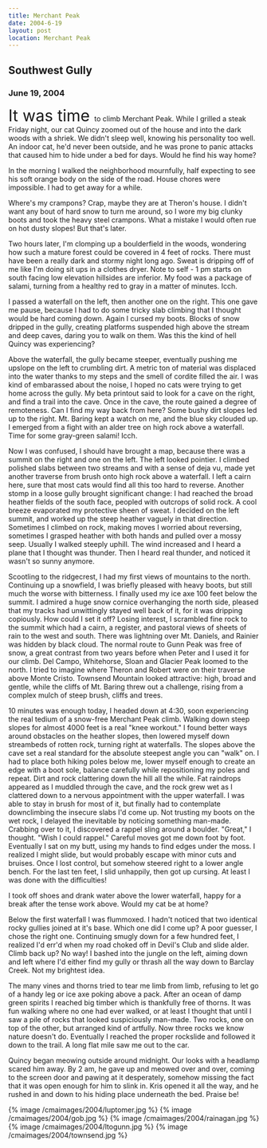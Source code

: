 ```yaml
---
title: Merchant Peak
date: 2004-6-19
layout: post
location: Merchant Peak
---
```


<h2>Southwest Gully</h2>
<h3>June 19, 2004</h3>


<p>
<font size=+3>It was time </font> to climb Merchant Peak. While I grilled a steak Friday night, our cat
Quincy zoomed out of the house and into the dark woods with a shriek. We didn't
sleep well, knowing his personality too well. An indoor cat, he'd never been
outside, and he was prone to panic attacks that caused him to hide under a bed
for days. Would he find his way home?
</p>
<p>
In the morning I walked the neighborhood mournfully, half expecting to see his
soft orange body on the side of the road. House chores were impossible. I had
to get away for a while.
</p>
<p>
Where's my crampons? Crap, maybe they are at Theron's house. I didn't want any bout
of hard snow to turn me around, so I wore my big clunky boots and took the heavy
steel crampons. What a mistake I would often rue on hot dusty slopes! But that's later.
</p>
<p>
Two hours later, I'm clomping up a boulderfield in the woods, wondering how
such a mature forest could be covered in 4 feet of rocks. There must have been
a really dark and stormy night long ago. Sweat is dripping off of me like I'm
doing sit ups in a clothes dryer. Note to self - 1 pm starts on south facing low
elevation hillsides are inferior. My food was a package of salami, turning from a
healthy red to gray in a matter of minutes. Icch.
</p>
<p>
I passed a waterfall on the left, then another one on the right. This one gave
me pause, because I had to do some tricky slab climbing that I thought would
be hard coming down. Again I cursed my boots. Blocks of snow dripped in the
gully, creating platforms suspended high above the stream and deep caves, daring
you to walk on them. Was this the kind of hell Quincy was experiencing?
</p>
<p>
Above the waterfall, the gully became steeper, eventually pushing me upslope on
the left to crumbling dirt. A metric ton of material was displaced into the 
water thanks to my steps and the smell of cordite filled the air. I was kind
of embarassed about the noise, I hoped no cats were trying to get home across
the gully. My beta printout said to look for a cave on the right, and find
a trail into the cave. Once in the cave, the route gained a degree of remoteness.
Can I find my way back from here? Some bushy dirt slopes led up to the right.
Mt. Baring kept a watch on me, and the blue sky clouded up. I emerged from
a fight with an alder tree on high rock above a waterfall. Time for some
gray-green salami! Icch.
</p>
<p>
Now I was confused, I should have brought a map, because there was a summit on
the right and one on the left. The left looked pointier. I climbed polished
slabs between two streams and with a sense of deja vu, made yet another traverse
from brush onto high rock above a waterfall. I left a cairn here, sure that
most cats would find all this too hard to reverse. Another stomp in a loose
gully brought significant change: I had reached the broad heather fields
of the south face, peopled with outcrops of solid rock. A cool breeze
evaporated my protective sheen of sweat. I decided on the left summit, and
worked up the steep heather vaguely in that direction. Sometimes I climbed on
rock, making moves I worried about reversing, sometimes I grasped heather
with both hands and pulled over a mossy seep. Usually I walked steeply uphill.
The wind increased and I heard a plane that I thought was thunder. Then I
heard real thunder, and noticed it wasn't so sunny anymore.
</p>
<p>
Scootling to the ridgecrest, I had my first views of mountains to the north.
Continuing up a snowfield, I was briefly pleased with heavy boots, but still
much the worse with bitterness. I finally used my ice axe 100 feet below the
summit. I admired a huge snow cornice overhanging the north side, pleased that
my tracks had unwittingly stayed well back of it, for it was dripping
copiously. How could I set it off? Losing interest, I scrambled fine rock 
to the summit which had a cairn, a register, and pastoral views of sheets of
rain to the west and south. There was lightning over Mt. Daniels, and 
Rainier was hidden by black cloud. The normal route to Gunn Peak was free of
snow, a great contrast from two years before when Peter and I used it for
our climb. Del Campo, Whitehorse, Sloan and Glacier Peak loomed to the north.
I tried to imagine where Theron and Robert were on their traverse above
Monte Cristo. Townsend Mountain looked attractive: high, broad and gentle,
while the cliffs of Mt. Baring threw out a challenge, rising from a complex mulch
of steep brush, cliffs and trees.
</p>
<p></p>
<p>
10 minutes was enough today, I headed down at 4:30, soon experiencing the
real tedium of a snow-free Merchant Peak climb. Walking down steep
slopes for almost 4000 feet is a real "knee workout." I found better ways
around obstacles on the heather slopes, then lowered myself down streambeds
of rotten rock, turning right at waterfalls. The slopes above the cave
set a real standard for the absolute steepest angle you can "walk" on.
I had to place both hiking poles below me, lower myself enough to create
an edge with a boot sole, balance carefully while repositioning my poles
and repeat. Dirt and rock clattering down the hill all the while. Fat 
raindrops appeared as I muddled through the cave, and the rock grew
wet as I clattered down to a nervous appointment with the upper waterfall.
I was able to stay in brush for most of it, but finally had to contemplate
downclimbing the insecure slabs I'd come up. Not trusting my boots on the
wet rock, I delayed the inevitable by noticing something man-made.
Crabbing over to it, I discovered a rappel sling around a boulder. "Great,"
I thought. "Wish I could rappel." Careful moves got me down foot by foot.
Eventually I sat on my butt, using my hands to find edges under the moss.
I realized I might slide, but would probably escape with minor cuts and
bruises. Once I lost control, but somehow steered right to a lower angle
bench. For the last ten feet, I slid unhappily, then got up cursing.
At least I was done with the difficulties!
</p>
<p>
I took off shoes and drank water above the lower waterfall, happy for a
break after the tense work above. Would my cat be at home?
</p>
<p>
Below the first waterfall I was flummoxed. I hadn't noticed that two identical
rocky gullies joined at it's base. Which one did I come up? A poor guesser,
I chose the right one. Continuing smugly down for a few hundred feet, I
realized I'd err'd when my road choked off in Devil's Club and slide alder.
Climb back up? No way! I bashed into the jungle on the left, aiming down
and left where I'd either find my gully or thrash all the way down to 
Barclay Creek. Not my brightest idea.
</p>
<p>
The many vines and thorns tried to tear me limb from limb, refusing to let
go of a handy leg or ice axe poking above a pack. After an ocean of damp
green spirits I reached big timber which is thankfully free of thorns.
It was fun walking where no one had ever walked, or at least I thought
that until I saw a pile of rocks that looked suspiciously man-made.
Two rocks, one on top of the other, but arranged kind of artfully. Now
three rocks we know nature doesn't do. Eventually I reached the proper
rockslide and followed it down to the trail. A long flat mile 
saw me out to the car. 
</p>
<p>
Quincy began meowing outside around midnight. Our looks with a headlamp
scared him away. By 2 am, he gave up and meowed over and over, coming to
the screen door and pawing at it desperately, somehow missing the fact
that it was open enough for him to slink in. Kris opened it all the way,
and he rushed in and down to his hiding place underneath the bed. Praise be!
</p>

{% image /cmaimages/2004/luptomer.jpg %}
{% image /cmaimages/2004/gob.jpg %}
{% image /cmaimages/2004/rainagan.jpg %}
{% image /cmaimages/2004/ltogunn.jpg %}
{% image /cmaimages/2004/townsend.jpg %}



